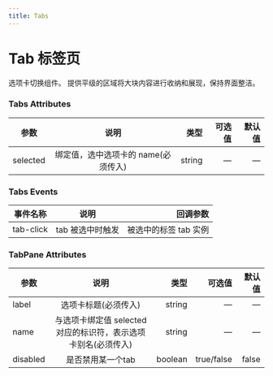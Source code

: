 ```yaml
---
title: Tabs
---
```

# Tab 标签页
选项卡切换组件。 提供平级的区域将大块内容进行收纳和展现，保持界面整洁。

<ClientOnly>
  <tabs-demo-1></tabs-demo-1>
  <tabs-demo-2></tabs-demo-2>
</ClientOnly>

### Tabs Attributes
| 参数        | 说明           | 类型  |  可选值 |  默认值     |
| ------------- |:-------------:| -----:| -----:| -----:|
| selected     | 绑定值，选中选项卡的 name(必须传入)| string | —  | —|


### Tabs Events
| 事件名称        | 说明           | 回调参数    |
| ------------- |:-------------:| -----:| 
| tab-click     | tab 被选中时触发 | 被选中的标签 tab 实例 |


### TabPane Attributes
| 参数        | 说明           | 类型  |  可选值 |  默认值|
| ------------- |:-------------:| -----:| -----:| -----:|
| label      | 选项卡标题(必须传入) | string | —  | —|
| name | 与选项卡绑定值 selected 对应的标识符，表示选项卡别名(必须传入) |string |—|—  |
| disabled      | 是否禁用某一个tab     |   boolean | true/false | false |

